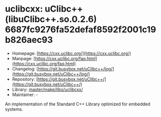 # uclibcxx: uClibc++ (libuClibc++.so.0.2.6) 6687fc9276fa52defaf8592f2001c19b826aec93
  - Homepage: [https://cxx.uclibc.org/](https://cxx.uclibc.org/)
  - Manpage: [https://cxx.uclibc.org/faq.html](https://cxx.uclibc.org/faq.html)
  - Changelog: [https://git.busybox.net/uClibc++/log/](https://git.busybox.net/uClibc++/log/)
  - Repository: [https://git.busybox.net/uClibc++/](https://git.busybox.net/uClibc++/)
  - Library: [master/make/libs/uclibcxx/](https://github.com/Freetz-NG/freetz-ng/tree/master/make/libs/uclibcxx/)
  - Maintainer: -

An implementation of the Standard C++ Library optimized for embedded systems.
